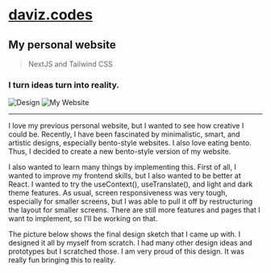 # [daviz.codes](https://www.daviz.codes)

## My personal website 

> NextJS and Tailwind CSS 

### I turn ideas turn into reality. 
![Design](https://i.imgur.com/MqpKcPn.jpeg)
![My Website](https://i.imgur.com/Du2TxBm.png)

<hr>

I love my previous personal website, but I wanted to see how creative I could be. Recently, I have been fascinated by minimalistic, smart, and artistic designs, especially bento-style websites. I also love eating bento. Thus, I decided to create a new bento-style version of my website.

I also wanted to learn many things by implementing this. First of all, I wanted to improve my frontend skills, but I also wanted to be better at React. I wanted to try the useContext(), useTranslate(), and light and dark theme features. As usual, screen responsiveness was very tough, especially for smaller screens, but I was able to pull it off by restructuring the layout for smaller screens. There are still more features and pages that I want to implement, so I'll be working on that.

The picture below shows the final design sketch that I came up with. I designed it all by myself from scratch. I had many other design ideas and prototypes but I scratched those. I am very proud of this design. It was really fun bringing this to reality. 
